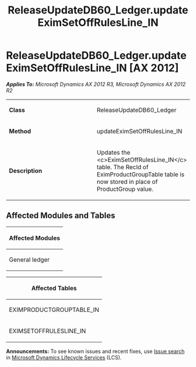 ﻿---
title: ReleaseUpdateDB60_Ledger.updateEximSetOffRulesLine_IN
TOCTitle: ReleaseUpdateDB60_Ledger.updateEximSetOffRulesLine_IN
ms:assetid: 32834467-87a7-8d0b-f34b-e4be34cc15c3
ms:mtpsurl: https://msdn.microsoft.com/en-us/library/JJ685076(v=AX.60)
ms:contentKeyID: 49707529
ms.date: 05/18/2015
mtps_version: v=AX.60
---

# ReleaseUpdateDB60\_Ledger.updateEximSetOffRulesLine\_IN [AX 2012]


_**Applies To:** Microsoft Dynamics AX 2012 R3, Microsoft Dynamics AX 2012 R2_

<table>
<colgroup>
<col style="width: 50%" />
<col style="width: 50%" />
</colgroup>
<tbody>
<tr class="odd">
<td><p><strong>Class</strong></p></td>
<td><p>ReleaseUpdateDB60_Ledger</p></td>
</tr>
<tr class="even">
<td><p><strong>Method</strong></p></td>
<td><p>updateEximSetOffRulesLine_IN</p></td>
</tr>
<tr class="odd">
<td><p><strong>Description</strong></p></td>
<td><p>Updates the &lt;c&gt;EximSetOffRulesLine_IN&lt;/c&gt; table. The RecId of EximProductGroupTable table is now stored in place of ProductGroup value.</p></td>
</tr>
</tbody>
</table>


## Affected Modules and Tables

<table>
<colgroup>
<col style="width: 100%" />
</colgroup>
<thead>
<tr class="header">
<th><p>Affected Modules</p></th>
</tr>
</thead>
<tbody>
<tr class="odd">
<td><p>General ledger</p></td>
</tr>
</tbody>
</table>


<table>
<colgroup>
<col style="width: 100%" />
</colgroup>
<thead>
<tr class="header">
<th><p>Affected Tables</p></th>
</tr>
</thead>
<tbody>
<tr class="odd">
<td><p>EXIMPRODUCTGROUPTABLE_IN</p></td>
</tr>
<tr class="even">
<td><p>EXIMSETOFFRULESLINE_IN</p></td>
</tr>
</tbody>
</table>

  
**Announcements:** To see known issues and recent fixes, use [Issue search](http://go.microsoft.com/fwlink/?linkid=389258) in [Microsoft Dynamics Lifecycle Services](http://go.microsoft.com/fwlink/?linkid=306505) (LCS).

